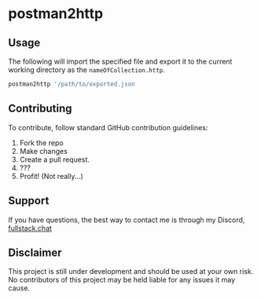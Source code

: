 # postman2http

## Usage

The following will import the specified file and export it to the current working directory as the `nameOfCollection.http`.

``` sh
postman2http '/path/to/exported.json
```

## Contributing

To contribute, follow standard GitHub contribution guidelines:

1. Fork the repo
2. Make changes
3. Create a pull request.
4. ???
5. Profit! (Not really...)

## Support

If you have questions, the best way to contact me is through my Discord, [fullstack.chat](https://fullstack.chat)

## Disclaimer

This project is still under development and should be used at your own risk. No contributors of this project may be held liable for any issues it may cause.
